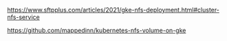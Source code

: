 https://www.sftpplus.com/articles/2021/gke-nfs-deployment.html#cluster-nfs-service

https://github.com/mappedinn/kubernetes-nfs-volume-on-gke